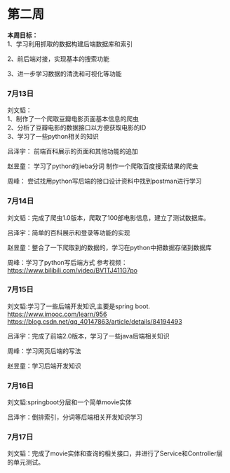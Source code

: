# __第二周__
**本周目标：**  
1、学习利用抓取的数据构建后端数据库和索引

2、前后端对接，实现基本的搜索功能

3、进一步学习数据的清洗和可视化等功能
### 7月13日  
刘文韬：  
1、制作了一个爬取豆瓣电影页面基本信息的爬虫  
2、分析了豆瓣电影的数据接口以方便获取电影的ID  
3、学习了一些python相关的知识

吕泽宇：
前端百科展示的页面和其他功能的追加

赵昱童：
学习了python的jieba分词
制作一个爬取百度搜索结果的爬虫

周峰：
尝试找用python写后端的接口设计资料中找到postman进行学习

### 7月14日
刘文韬：完成了爬虫1.0版本，爬取了100部电影信息，建立了测试数据库。

吕泽宇：简单的百科展示和登录等功能的实现

赵昱童：整合了一下爬取到的数据的，学习在python中把数据存储到数据库

周峰：学习了python写后端方式
参考视频：https://www.bilibili.com/video/BV1TJ411G7po
### 7月15日  
刘文韬:学习了一些后端开发知识,主要是spring boot. https://www.imooc.com/learn/956 https://blog.csdn.net/qq_40147863/article/details/84194493

吕泽宇：完成了前端2.0版本，学习了一些java后端相关知识

周峰：学习网页后端的写法

赵昱童：学习后端开发知识
### 7月16日  
刘文韬:springboot分层和一个简单movie实体

吕泽宇：倒排索引，分词等后端相关开发知识学习
### 7月17日
刘文韬：完成了movie实体和查询的相关接口，并进行了Service和Controller层的单元测试。
